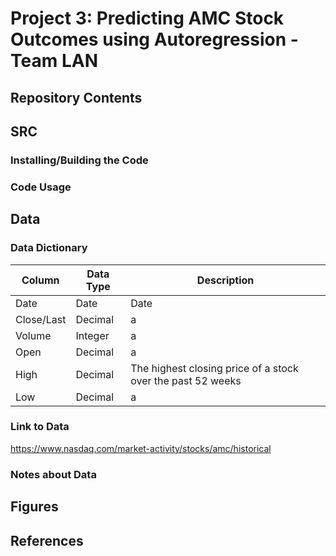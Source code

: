 # Project 3: Predicting AMC Stock Outcomes using Autoregression - Team LAN
## Repository Contents 

## SRC
### Installing/Building the Code


### Code Usage



## Data
### Data Dictionary
| Column | Data Type | Description |
| --- | --- | --- |
| Date| Date | Date |
| Close/Last | Decimal | a |
| Volume | Integer | a |
| Open | Decimal | a|
| High | Decimal | The highest closing price of a stock over the past 52 weeks |
| Low | Decimal | a |

### Link to Data
https://www.nasdaq.com/market-activity/stocks/amc/historical 

### Notes about Data


## Figures 



## References

